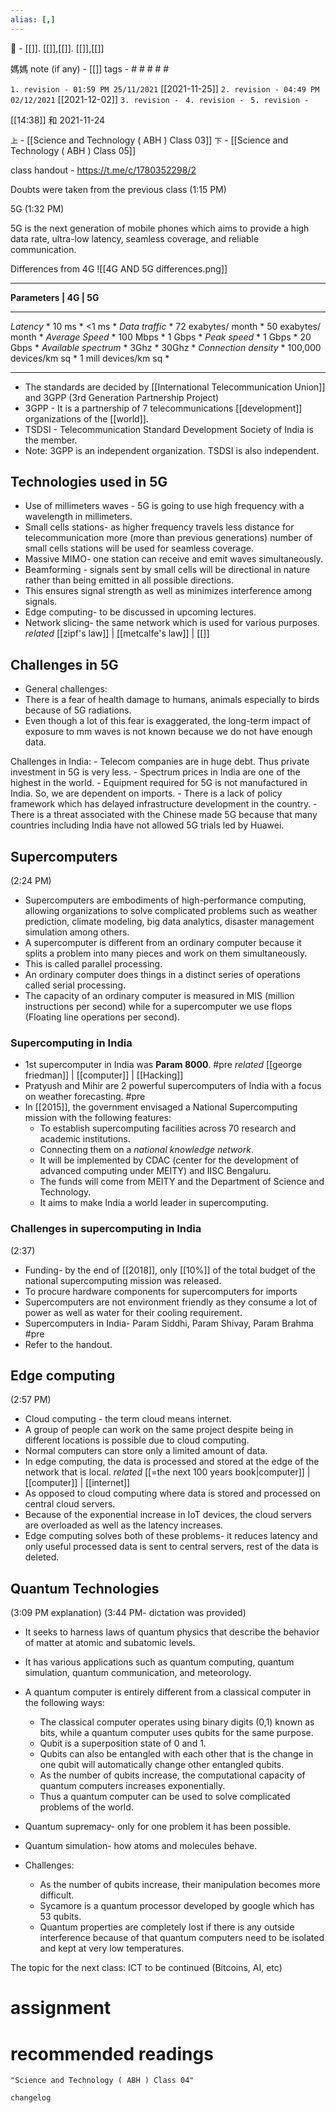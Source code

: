 ```yaml
---
alias: [,]
---
```

🔖 - [[]]. [[]],[[]]. [[]],[[]]

媽媽 note (if any) - [[]]
tags - # # # # #

`1. revision - 01:59 PM 25/11/2021` [[2021-11-25]]
`2. revision - 04:49 PM 02/12/2021` [[2021-12-02]]
`3. revision - `
`4. revision - `
`5. revision - `
		
[[14:38]] 和 2021-11-24

`上` - [[Science and Technology ( ABH ) Class 03]]
`下` - [[Science and Technology ( ABH ) Class 05]]

class handout - https://t.me/c/1780352298/2

Doubts were taken from the previous class (1:15 PM)

5G (1:32 PM)

5G is the next generation of mobile phones which aims to provide a high data rate, ultra-low latency, seamless coverage, and reliable communication.

Differences from 4G
![[4G AND 5G differences.png]]

*********************************************************************
**Parameters	               |                              4G		                 |                            5G**                        
*********************************************************************
_Latency_                        *                         10 ms                        *        <1 ms                                       *
_Data traffic_                  *               72 exabytes/ month         *       50 exabytes/ month               *
_Average Speed_          *                          100 Mbps               *          1 Gbps                                   *
_Peak speed_                 *                          1 Gbps                    *         20 Gbps                                  *
_Available spectrum_   *                          3Ghz                        *         30Ghz                                      *
_Connection density_   *               100,000 devices/km sq  *         1 mill devices/km sq            *
*********************************************************************

- The standards are decided by [[International Telecommunication Union]] and 3GPP (3rd Generation Partnership Project)
- 3GPP - It is a partnership of 7 telecommunications [[development]] organizations of the [[world]].
- TSDSI - Telecommunication Standard Development Society of India is the member.
- Note: 3GPP is an independent organization. TSDSI is also independent.

## Technologies used in 5G
- Use of millimeters waves - 5G is going to use high frequency with a wavelength in millimeters.
- Small cells stations- as higher frequency travels less distance for telecommunication more (more than previous generations) number of small cells stations will be used for seamless coverage.
- Massive MIMO- one station can receive and emit waves simultaneously.
- Beamforming - signals sent by small cells will be directional in nature rather than being emitted in all possible directions.
- This ensures signal strength as well as minimizes interference among signals.
- Edge computing- to be discussed in upcoming lectures.
- Network slicing- the same network which is used for various purposes. _related_ [[zipf's law]] | [[metcalfe's law]] | [[]] 

## Challenges in 5G
- General challenges:
- There is a fear of health damage to humans, animals especially to birds because of 5G radiations.
- Even though a lot of this fear is exaggerated, the long-term impact of exposure to mm waves is not known because we do not have enough data.

Challenges in India:
	- Telecom companies are in huge debt. Thus private investment in 5G is very less.
	- Spectrum prices in India are one of the highest in the world.
	- Equipment required for 5G is not manufactured in India. So, we are dependent on imports.
	- There is a lack of policy framework which has delayed infrastructure development in the country.
	- There is a threat associated with the Chinese made 5G because that many countries including India have not allowed 5G trials led by Huawei.

## Supercomputers
(2:24 PM)
- Supercomputers are embodiments of high-performance computing, allowing organizations to solve complicated problems such as weather prediction, climate modeling, big data analytics, disaster management simulation among others.
- A supercomputer is different from an ordinary computer because it splits a problem into many pieces and work on them simultaneously.
- This is called parallel processing.
- An ordinary computer does things in a distinct series of operations called serial processing.
- The capacity of an ordinary computer is measured in MIS (million instructions per second) while for a supercomputer we use flops (Floating line operations per second).

### Supercomputing in India
- 1st supercomputer in India was **Param 8000**. #pre  _related_ [[george friedman]] | [[computer]] | [[Hacking]]
- Pratyush and Mihir are 2 powerful supercomputers of India with a focus on weather forecasting. #pre 
- In [[2015]], the government envisaged a National Supercomputing mission with the following features:
	- To establish supercomputing facilities across 70 research and academic institutions.
	- Connecting them on a _national knowledge network_.
	- It will be implemented by CDAC (center for the development of advanced computing under MEITY) and IISC Bengaluru.
	- The funds will come from MEITY and the Department of Science and Technology.
	- It aims to make India a world leader in supercomputing. 

### Challenges in supercomputing in India
(2:37)
- Funding- by the end of [[2018]], only [[10%]] of the total budget of the national supercomputing mission was released.
- To procure hardware components for supercomputers for imports
- Supercomputers are not environment friendly as they consume a lot of power as well as water for their cooling requirement.
- Supercomputers in India- Param Siddhi, Param Shivay, Param Brahma #pre 
- Refer to the handout.

## Edge computing
(2:57 PM)
- Cloud computing - the term cloud means internet.
- A group of people can work on the same project despite being in different locations is possible due to cloud computing.
- Normal computers can store only a limited amount of data.
- In edge computing, the data is processed and stored at the edge of the network that is local. _related_ [[=the next 100 years book|computer]] | [[computer]] | [[internet]] 
- As opposed to cloud computing where data is stored and processed on central cloud servers.
- Because of the exponential increase in IoT devices, the cloud servers are overloaded as well as the latency increases.
- Edge computing solves both of these problems- it reduces latency and only useful processed data is sent to central servers, rest of the data is deleted.

## Quantum Technologies
(3:09 PM explanation)
(3:44 PM- dictation was provided)
- It seeks to harness laws of quantum physics that describe the behavior of matter at atomic and subatomic levels.
- It has various applications such as quantum computing, quantum simulation, quantum communication, and meteorology.

- A quantum computer is entirely different from a classical computer in the following ways:
	- The classical computer operates using binary digits (0,1) known as bits, while a quantum computer uses qubits for the same purpose.
	- Qubit is a superposition state of 0 and 1.
	- Qubits can also be entangled with each other that is the change in one qubit will automatically change other entangled qubits.
	- As the number of qubits increase, the computational capacity of quantum computers increases exponentially.
	- Thus a quantum computer can be used to solve complicated problems of the world.

- Quantum supremacy- only for one problem it has been possible.
- Quantum simulation- how atoms and molecules behave.
- Challenges:
	- As the number of qubits increase, their manipulation becomes more difficult.
	- Sycamore is a quantum processor developed by google which has 53 qubits.
	- Quantum properties are completely lost if there is any outside interference because of that quantum computers need to be isolated and kept at very low temperatures.

The topic for the next class: ICT to be continued (Bitcoins, AI, etc)

# assignment

# recommended readings
```query
"Science and Technology ( ABH ) Class 04"
```

```plain
changelog

```
